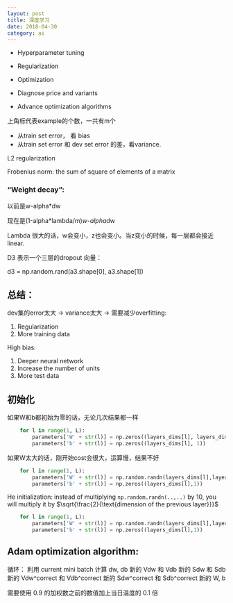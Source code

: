 ```yaml
---
layout: post
title: 深度学习
date: 2018-04-30
category: ai
---
```


- Hyperparameter tuning
- Regularization
- Optimization

- Diagnose price and variants 
- Advance optimization algorithms

上角标代表example的个数，一共有m个

* 从train set error， 看 bias
* 从train set error 和 dev set error 的差，看variance.

L2 regularization

Frobenius norm: the sum of square of elements of a matrix

### “Weight decay”:
以前是w-alpha*dw

现在是(1-alpha*lambda/m)*w-alpha*dw
 
Lambda 很大的话，w会变小，z也会变小。当z变小的时候，每一层都会接近linear.

D3 表示一个三层的dropout 向量：

d3 = np.random.rand(a3.shape[0], a3.shape[1])


## 总结：

dev集的error太大 -> variance太大 -> 需要减少overfitting:

1. Regularization
2. More training data


High bias:

1. Deeper neural network
2. Increase the number of units
3. More test data



## 初始化

如果W和b都初始为零的话，无论几次结果都一样

```python
    for l in range(1, L):
        parameters['W' + str(l)] = np.zeros((layers_dims[l], layers_dims[l-1]))
        parameters['b' + str(l)] = np.zeros((layers_dims[l], 1))
```

如果W太大的话，刚开始cost会很大，运算慢，结果不好

```python
    for l in range(1, L):
        parameters['W' + str(l)] = np.random.randn(layers_dims[l],layers_dims[l-1])*10
        parameters['b' + str(l)] = np.zeros((layers_dims[l],1))
```

He initialization: instead of multiplying `np.random.randn(..,..)` by 10, you will multiply it by $\sqrt{\frac{2}{\text{dimension of the previous layer}}}$

```python
    for l in range(1, L):
        parameters['W' + str(l)] = np.random.randn(layers_dims[l],layers_dims[l-1])*np.sqrt(2/layers_dims[l-1])
        parameters['b' + str(l)] = np.zeros((layers_dims[l],1))
```


## Adam optimization algorithm:

循环：
	利用 current mini batch 计算 dw, db 
	新的 Vdw 和 Vdb
	新的 Sdw 和 Sdb
	新的 Vdw^correct 和 Vdb^correct
	新的 Sdw^correct 和 Sdb^correct
	新的 W, b

需要使用 0.9 的加权数之前的数值加上当日温度的 0.1 倍 
